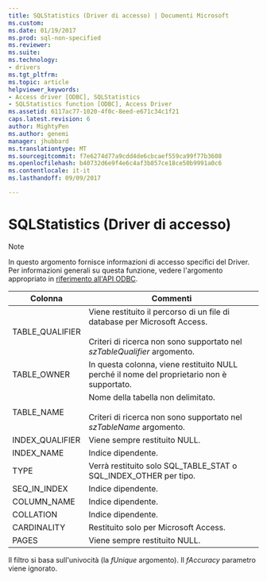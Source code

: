 ```yaml
---
title: SQLStatistics (Driver di accesso) | Documenti Microsoft
ms.custom: 
ms.date: 01/19/2017
ms.prod: sql-non-specified
ms.reviewer: 
ms.suite: 
ms.technology:
- drivers
ms.tgt_pltfrm: 
ms.topic: article
helpviewer_keywords:
- Access driver [ODBC], SQLStatistics
- SQLStatistics function [ODBC], Access Driver
ms.assetid: 6117ac77-1020-4f0c-8eed-e671c34c1f21
caps.latest.revision: 6
author: MightyPen
ms.author: genemi
manager: jhubbard
ms.translationtype: MT
ms.sourcegitcommit: f7e6274d77a9cdd4de6cbcaef559ca99f77b3608
ms.openlocfilehash: b40732d6e9f4e6c4af3b857ce18ce50b9991a0c6
ms.contentlocale: it-it
ms.lasthandoff: 09/09/2017

---
```

# <a name="sqlstatistics-access-driver"></a>SQLStatistics (Driver di accesso)
> [!NOTE]  
>  In questo argomento fornisce informazioni di accesso specifici del Driver. Per informazioni generali su questa funzione, vedere l'argomento appropriato in [riferimento all'API ODBC](../../odbc/reference/syntax/odbc-api-reference.md).  
  
|Colonna|Commenti|  
|------------|--------------|  
|TABLE_QUALIFIER|Viene restituito il percorso di un file di database per Microsoft Access.<br /><br /> Criteri di ricerca non sono supportato nel *szTableQualifier* argomento.|  
|TABLE_OWNER|In questa colonna, viene restituito NULL perché il nome del proprietario non è supportato.|  
|TABLE_NAME|Nome della tabella non delimitato.<br /><br /> Criteri di ricerca non sono supportato nel *szTableName* argomento.|  
|INDEX_QUALIFIER|Viene sempre restituito NULL.|  
|INDEX_NAME|Indice dipendente.|  
|TYPE|Verrà restituito solo SQL_TABLE_STAT o SQL_INDEX_OTHER per tipo.|  
|SEQ_IN_INDEX|Indice dipendente.|  
|COLUMN_NAME|Indice dipendente.|  
|COLLATION|Indice dipendente.|  
|CARDINALITY|Restituito solo per Microsoft Access.|  
|PAGES|Viene sempre restituito NULL.|  
  
 Il filtro si basa sull'univocità (la *fUnique* argomento). Il *fAccuracy* parametro viene ignorato.
